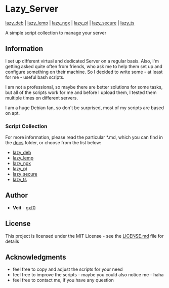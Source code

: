 # Lazy_Server

[lazy_deb](https://github.com/gxf0/lazy_server/tree/master/docs/deb.md) |
 [lazy_lemp](https://github.com/gxf0/lazy_server/tree/master/docs/lemp.md) |
 [lazy_ngx](https://github.com/gxf0/lazy_server/tree/master/docs/ngx.md) |
 [lazy_pi](https://github.com/gxf0/lazy_server/tree/master/docs/pi.md) |
 [lazy_secure](https://github.com/gxf0/lazy_server/tree/master/docs/secure.md) |
 [lazy_ts](https://github.com/gxf0/lazy_server/tree/master/docs/ts3.md)

A simple script collection to manage your server

## Information

I set up different virtual and dedicated Server on a regular basis. Also, I'm getting asked quite often from friends, who ask me to help them set up and configure something on their machine. So I decided to write some - at least for me - useful bash scripts.

I am not a professional, so maybe there are better solutions for some tasks, but all of the scripts work for me and before I upload them, I tested them multiple times on different servers.

I am a huge Debian fan, so don't be surprised, most of my scripts are based on apt.

### Script Collection

For more information, please read the particular \*.md, which you can find in the [docs](https://github.com/gxf0/lazy_server/tree/master/docs) folder, or choose from the list below:

* [lazy_deb](https://github.com/gxf0/lazy_server/tree/master/docs/deb.md)
* [lazy_lemp](https://github.com/gxf0/lazy_server/tree/master/docs/lemp.md)
* [lazy_ngx](https://github.com/gxf0/lazy_server/tree/master/docs/ngx.md)
* [lazy_pi](https://github.com/gxf0/lazy_server/tree/master/docs/pi.md)
* [lazy_secure](https://github.com/gxf0/lazy_server/tree/master/docs/secure.md)
* [lazy_ts](https://github.com/gxf0/lazy_server/tree/master/docs/ts3.md)


## Author

* **Veit** - [gxf0](https://github.com/gxf0)

## License

This project is licensed under the MIT License - see the [LICENSE.md](LICENSE.md) file for details

## Acknowledgments

* feel free to copy and adjust the scripts for your need
* feel free to improve the scripts - maybe you could also notice me - haha
* feel free to contact me, if you have any question
